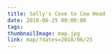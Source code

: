 ```yaml
---
title: Sally's Cove to Cow Head
date: 2018-06-25 00:00:00
tags:
thumbnailImage: map.jpg
link: map/?dates=2018/06/25
---
```

<!-- excerpt -->
